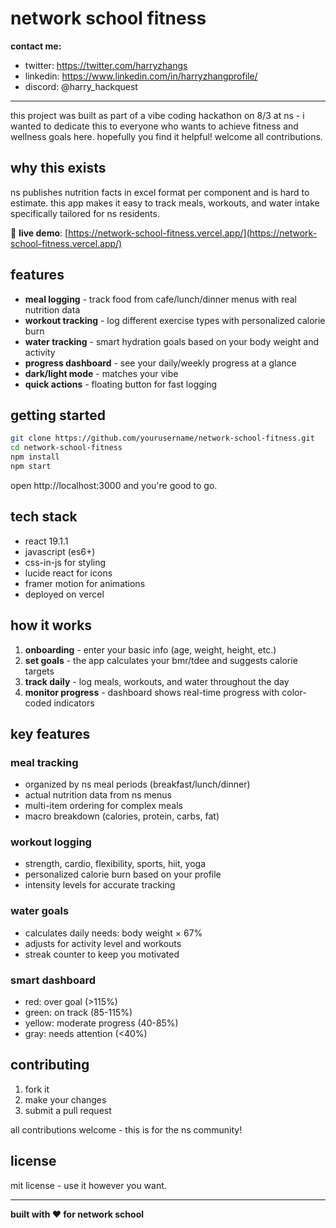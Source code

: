# network school fitness

**contact me:**
- twitter: https://twitter.com/harryzhangs
- linkedin: https://www.linkedin.com/in/harryzhangprofile/
- discord: @harry_hackquest

---

this project was built as part of a vibe coding hackathon on 8/3 at ns - i wanted to dedicate this to everyone who wants to achieve fitness and wellness goals here. hopefully you find it helpful! welcome all contributions.

## why this exists

ns publishes nutrition facts in excel format per component and is hard to estimate. this app makes it easy to track meals, workouts, and water intake specifically tailored for ns residents.

🚀 **live demo**: [https://network-school-fitness.vercel.app/](https://network-school-fitness.vercel.app/)

## features

- **meal logging** - track food from cafe/lunch/dinner menus with real nutrition data
- **workout tracking** - log different exercise types with personalized calorie burn
- **water tracking** - smart hydration goals based on your body weight and activity
- **progress dashboard** - see your daily/weekly progress at a glance
- **dark/light mode** - matches your vibe
- **quick actions** - floating button for fast logging

## getting started

```bash
git clone https://github.com/yourusername/network-school-fitness.git
cd network-school-fitness
npm install
npm start
```

open http://localhost:3000 and you're good to go.

## tech stack

- react 19.1.1
- javascript (es6+)
- css-in-js for styling
- lucide react for icons
- framer motion for animations
- deployed on vercel

## how it works

1. **onboarding** - enter your basic info (age, weight, height, etc.)
2. **set goals** - the app calculates your bmr/tdee and suggests calorie targets
3. **track daily** - log meals, workouts, and water throughout the day
4. **monitor progress** - dashboard shows real-time progress with color-coded indicators

## key features

### meal tracking
- organized by ns meal periods (breakfast/lunch/dinner)
- actual nutrition data from ns menus
- multi-item ordering for complex meals
- macro breakdown (calories, protein, carbs, fat)

### workout logging
- strength, cardio, flexibility, sports, hiit, yoga
- personalized calorie burn based on your profile
- intensity levels for accurate tracking

### water goals
- calculates daily needs: body weight × 67%
- adjusts for activity level and workouts
- streak counter to keep you motivated

### smart dashboard
- red: over goal (>115%)
- green: on track (85-115%)
- yellow: moderate progress (40-85%)
- gray: needs attention (<40%)

## contributing

1. fork it
2. make your changes
3. submit a pull request

all contributions welcome - this is for the ns community!

## license

mit license - use it however you want.

---

**built with ❤️ for network school**